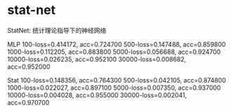 # stat-net

StatNet: 统计理论指导下的神经网络

MLP
100-loss=0.414172, acc=0.724700
500-loss=0.147488, acc=0.859800
1000-loss=0.112205, acc=0.883800
5000-loss=0.056688, acc=0.924700
10000-loss=0.026235, acc=0.952100
30000-loss=0.008682, acc=0.952000

Stat
100-loss=0.148356, acc=0.764300
500-loss=0.042105, acc=0.874800
1000-loss=0.022027, acc=0.897100
5000-loss=0.007350, acc=0.937000
10000-loss=0.004028, acc=0.955000
30000-loss=0.002041, acc=0.970700
